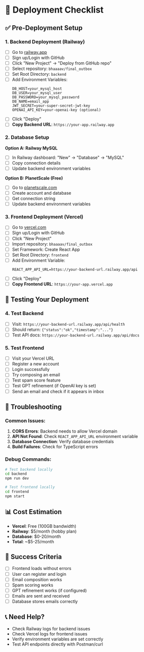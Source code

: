 # 🚀 Deployment Checklist

## ✅ **Pre-Deployment Setup**

### **1. Backend Deployment (Railway)**
- [ ] Go to [railway.app](https://railway.app)
- [ ] Sign up/Login with GitHub
- [ ] Click "New Project" → "Deploy from GitHub repo"
- [ ] Select repository: `bhaaaav/final_outbox`
- [ ] Set Root Directory: `backend`
- [ ] Add Environment Variables:
  ```
  DB_HOST=your_mysql_host
  DB_USER=your_mysql_user
  DB_PASSWORD=your_mysql_password
  DB_NAME=email_app
  JWT_SECRET=your-super-secret-jwt-key
  OPENAI_API_KEY=your-openai-key (optional)
  ```
- [ ] Click "Deploy"
- [ ] **Copy Backend URL**: `https://your-app.railway.app`

### **2. Database Setup**
**Option A: Railway MySQL**
- [ ] In Railway dashboard: "New" → "Database" → "MySQL"
- [ ] Copy connection details
- [ ] Update backend environment variables

**Option B: PlanetScale (Free)**
- [ ] Go to [planetscale.com](https://planetscale.com)
- [ ] Create account and database
- [ ] Get connection string
- [ ] Update backend environment variables

### **3. Frontend Deployment (Vercel)**
- [ ] Go to [vercel.com](https://vercel.com)
- [ ] Sign up/Login with GitHub
- [ ] Click "New Project"
- [ ] Import repository: `bhaaaav/final_outbox`
- [ ] Set Framework: Create React App
- [ ] Set Root Directory: `frontend`
- [ ] Add Environment Variable:
  ```
  REACT_APP_API_URL=https://your-backend-url.railway.app/api
  ```
- [ ] Click "Deploy"
- [ ] **Copy Frontend URL**: `https://your-app.vercel.app`

## 🧪 **Testing Your Deployment**

### **4. Test Backend**
- [ ] Visit: `https://your-backend-url.railway.app/api/health`
- [ ] Should return: `{"status":"ok","timestamp":"..."}`
- [ ] Test API docs: `https://your-backend-url.railway.app/api/docs`

### **5. Test Frontend**
- [ ] Visit your Vercel URL
- [ ] Register a new account
- [ ] Login successfully
- [ ] Try composing an email
- [ ] Test spam score feature
- [ ] Test GPT refinement (if OpenAI key is set)
- [ ] Send an email and check if it appears in inbox

## 🔧 **Troubleshooting**

### **Common Issues:**
1. **CORS Errors**: Backend needs to allow Vercel domain
2. **API Not Found**: Check `REACT_APP_API_URL` environment variable
3. **Database Connection**: Verify database credentials
4. **Build Failures**: Check for TypeScript errors

### **Debug Commands:**
```bash
# Test backend locally
cd backend
npm run dev

# Test frontend locally
cd frontend
npm start
```

## 📊 **Cost Estimation**
- **Vercel**: Free (100GB bandwidth)
- **Railway**: $5/month (hobby plan)
- **Database**: $0-20/month
- **Total**: ~$5-25/month

## 🎯 **Success Criteria**
- [ ] Frontend loads without errors
- [ ] User can register and login
- [ ] Email composition works
- [ ] Spam scoring works
- [ ] GPT refinement works (if configured)
- [ ] Emails are sent and received
- [ ] Database stores emails correctly

## 📞 **Need Help?**
- Check Railway logs for backend issues
- Check Vercel logs for frontend issues
- Verify environment variables are set correctly
- Test API endpoints directly with Postman/curl
